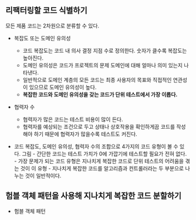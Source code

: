 ## 리팩터링할 코드 식별하기

모든 제품 코드는 2차원으로 분류할 수 있다.

- 복잡도 또는 도메인 유의성
  - 코드 복잡도는 코드 내 의사 결정 지점 수로 정의한다. 숫자가 클수록 복잡도는 높아진다.
  - 도메인 유의성은 코드가 프로젝트의 문제 도메인에 대해 얼마나 의미 있는지 나타낸다.
  - 일반적으로 도메인 계층의 모든 코드는 최종 사용자의 목표와 직접적인 연관성이 있으므로 도메인 유의성이 높다.
  - **복잡한 코드와 도메인 유의성을 갖는 코드가 단위 테스트에서 가장 이롭다.**
- 협력자 수

  - 협력자가 많은 코드는 테스트 비용이 많이 든다.
  - 협력자를 예상되는 조건으로 두고 상태나 상호작용을 확인하게끔 코드를 작성해야 하기 때문에 협력자가 많을수록 테스트도 커진다.

- 코드 복잡도, 도메인 유의성, 협력자 수의 조합으로 4가지의 코드 유형이 볼 수 있다.
  그림 - 간단한 코드는 테스트 가치가 0에 가깝기에 테스트할 필요가 전혀 없다. - 가장 문제가 되는 코드 유형은 지나치게 복잡한 코드로 단위 테스트의 어려움을 겪는 것이 이 유형 - 지나치게 복잡한 코드를 알고리즘과 컨트롤러라는 두 부분으로 나누는 것이 일반적이다.

## 험블 객체 패턴을 사용해 지나치게 복잡한 코드 분할하기

- 험블 객체 패턴
